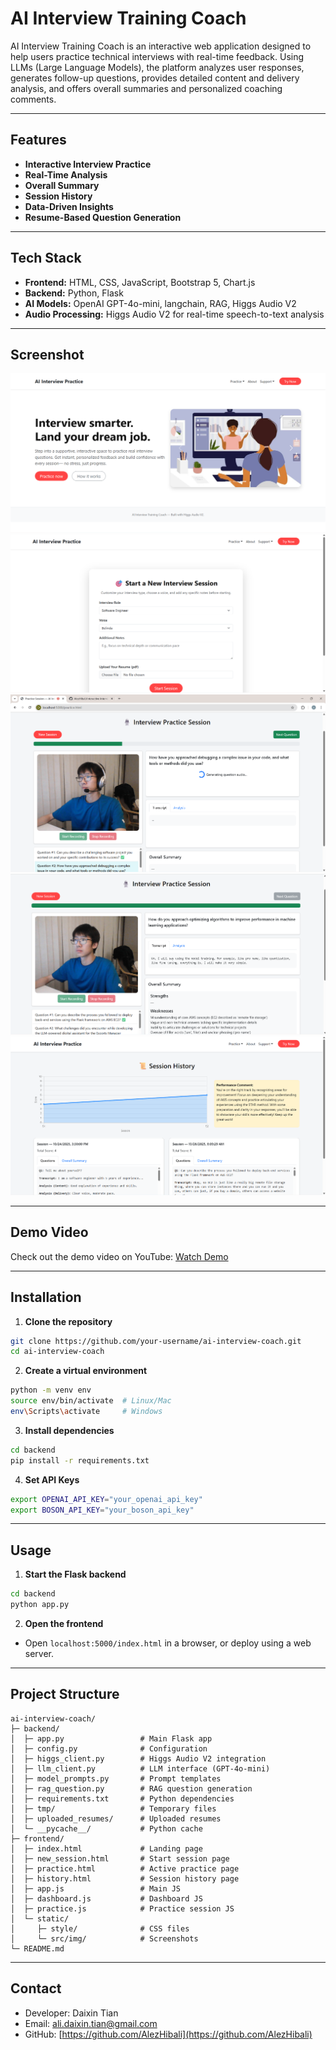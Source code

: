 # AI Interview Training Coach

AI Interview Training Coach is an interactive web application designed to help users practice technical interviews with real-time feedback. Using LLMs (Large Language Models), the platform analyzes user responses, generates follow-up questions, provides detailed content and delivery analysis, and offers overall summaries and personalized coaching comments.

---

## Features

* **Interactive Interview Practice**
* **Real-Time Analysis**
* **Overall Summary**
* **Session History**
* **Data-Driven Insights**
* **Resume-Based Question Generation**

---

## Tech Stack

* **Frontend:** HTML, CSS, JavaScript, Bootstrap 5, Chart.js
* **Backend:** Python, Flask
* **AI Models:** OpenAI GPT-4o-mini, langchain, RAG, Higgs Audio V2
* **Audio Processing:** Higgs Audio V2 for real-time speech-to-text analysis

---

## Screenshot

![AI Interview Training Coach Screenshot](src/img/homepage.png)
![AI Interview Training Coach Screenshot](src/img/selection.png)
![AI Interview Training Coach Screenshot](src/img/interview.png)
![AI Interview Training Coach Screenshot](src/img/summary.png)
![AI Interview Training Coach Screenshot](src/img/profile.png)

---

## Demo Video

Check out the demo video on YouTube: [Watch Demo](https://www.youtube.com/watch?v=Xpx6502MAKA)

---

## Installation

1. **Clone the repository**

```bash
git clone https://github.com/your-username/ai-interview-coach.git
cd ai-interview-coach
```

2. **Create a virtual environment**

```bash
python -m venv env
source env/bin/activate  # Linux/Mac
env\Scripts\activate     # Windows
```

3. **Install dependencies**

```bash
cd backend
pip install -r requirements.txt
```

4. **Set API Keys**

```bash
export OPENAI_API_KEY="your_openai_api_key"
export BOSON_API_KEY="your_boson_api_key"
```

---

## Usage

1. **Start the Flask backend**

```bash
cd backend
python app.py
```

2. **Open the frontend**

* Open `localhost:5000/index.html` in a browser, or deploy using a web server.

---

## Project Structure

```
ai-interview-coach/
├─ backend/
│  ├─ app.py                 # Main Flask app
│  ├─ config.py              # Configuration
│  ├─ higgs_client.py        # Higgs Audio V2 integration
│  ├─ llm_client.py          # LLM interface (GPT-4o-mini)
│  ├─ model_prompts.py       # Prompt templates
│  ├─ rag_question.py        # RAG question generation
│  ├─ requirements.txt       # Python dependencies
│  ├─ tmp/                   # Temporary files
│  ├─ uploaded_resumes/      # Uploaded resumes
│  └─ __pycache__/           # Python cache
├─ frontend/
│  ├─ index.html             # Landing page
│  ├─ new_session.html       # Start session page
│  ├─ practice.html          # Active practice page
│  ├─ history.html           # Session history page
│  ├─ app.js                 # Main JS
│  ├─ dashboard.js           # Dashboard JS
│  ├─ practice.js            # Practice session JS
│  └─ static/
│     ├─ style/              # CSS files
│     └─ src/img/            # Screenshots
└─ README.md
```

---

## Contact

* Developer: Daixin Tian
* Email: [ali.daixin.tian@gmail.com](mailto:ali.daixin.tian@gmail.com)
* GitHub: [https://github.com/AlezHibali](https://github.com/AlezHibali)
